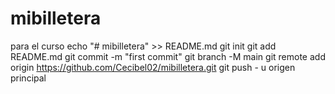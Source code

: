 # mibilletera
para el curso 
echo "# mibilletera" >> README.md 
git init 
git add README.md 
git commit -m "first commit" 
git branch -M main 
git remote add origin https://github.com/Cecibel02/mibilletera.git
 git push - u origen principal
